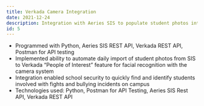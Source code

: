 ```yaml
---
title: Verkada Camera Integration
date: 2021-12-24
description: Integration with Aeries SIS to populate student photos into Verkada Command.
id: 5
---
```


- Programmed with Python, Aeries SIS REST API, Verkada REST API, Postman for API testing
- Implemented ability to automate daily import of student photos from SIS to Verkada “People of Interest” feature for facial recognition with the camera system
- Integration enabled school security to quickly find and identify students involved with fights and bullying incidents on campus
- Technologies used: Python, Postman for API Testing, Aeries SIS Rest API, Verkada REST API